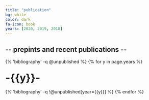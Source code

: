 ```yaml
---
title: "publication"
bg: white
color: dark
fa-icon: book
years: [2020, 2019, 2018]
---
```


<!-- <p>
<a href="http://scholar.google.com/citations?user=SkBxudIAAAAJ&amp;hl=en">
  <i class="ai ai-google-scholar fa-1x"></i>
   Google Scholar
</a>
</p> -->

<!-- Pagination links -->

##  -- prepints and recent publications --
{% 'bibliography' -q @unpublished %}
{% for y in page.years %}
  <h3 class="year"><font size="+3">-{{y}}-</font></h3>
  {% 'bibliography' -q !@unpublished[year={{y}}] %}
{% endfor %}
